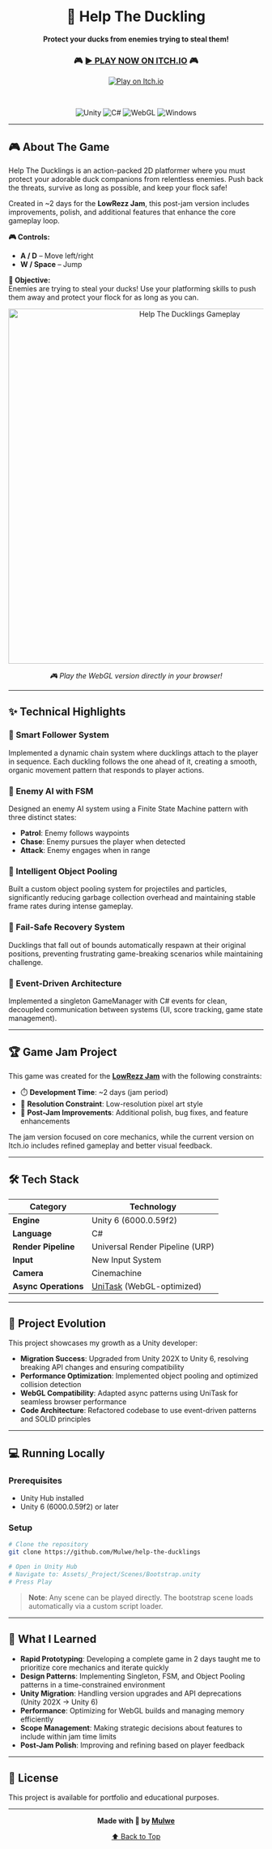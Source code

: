 <div align="center"> 
 
# 🦆 Help The Duckling

**Protect your ducks from enemies trying to steal them!**
 
### 🎮 [**► PLAY NOW ON ITCH.IO**](https://mulwe.itch.io/help-the-ducklings) 🎮

[![Play on Itch.io](https://img.shields.io/badge/🎯%20CLICK%20TO%20PLAY-FA5C5C?style=for-the-badge&logo=itch.io&logoColor=white&labelColor=000000)](https://mulwe.itch.io/help-the-ducklings)

<br>

![Unity](https://img.shields.io/badge/Unity%206-000000?style=flat-square&logo=unity&logoColor=white)
![C#](https://img.shields.io/badge/C%23-239120?style=flat-square&logo=c-sharp&logoColor=white)
![WebGL](https://img.shields.io/badge/WebGL-990000?style=flat-square&logo=webgl&logoColor=white)
![Windows](https://img.shields.io/badge/Windows-0078D6?style=flat-square&logo=windows&logoColor=white)

</div>

---

## 🎮 About The Game

Help The Ducklings is an action-packed 2D platformer where you must protect your adorable duck companions from relentless enemies. Push back the threats, survive as long as possible, and keep your flock safe!

Created in ~2 days for the **LowRezz Jam**, this post-jam version includes improvements, polish, and additional features that enhance the core gameplay loop.

**🎮 Controls:**
- **A / D** – Move left/right  
- **W / Space** – Jump

**🎯 Objective:**  
Enemies are trying to steal your ducks! Use your platforming skills to push them away and protect your flock for as long as you can.

<div align="center">
  <img src="https://img.itch.zone/aW1nLzIyMTM5NTM1LnBuZw==/original/Gnm1NI.png" alt="Help The Ducklings Gameplay" width="700">
  <p><em>🎮 Play the WebGL version directly in your browser!</em></p>
</div>

---

## ✨ Technical Highlights

### 🦆 Smart Follower System
Implemented a dynamic chain system where ducklings attach to the player in sequence. Each duckling follows the one ahead of it, creating a smooth, organic movement pattern that responds to player actions.

### 🤖 Enemy AI with FSM
Designed an enemy AI system using a Finite State Machine pattern with three distinct states:
- **Patrol**: Enemy follows waypoints
- **Chase**: Enemy pursues the player when detected
- **Attack**: Enemy engages when in range

### 🔄 Intelligent Object Pooling
Built a custom object pooling system for projectiles and particles, significantly reducing garbage collection overhead and maintaining stable frame rates during intense gameplay.

### 🎯 Fail-Safe Recovery System
Ducklings that fall out of bounds automatically respawn at their original positions, preventing frustrating game-breaking scenarios while maintaining challenge.

### 🎨 Event-Driven Architecture
Implemented a singleton GameManager with C# events for clean, decoupled communication between systems (UI, score tracking, game state management).

---

## 🏆 Game Jam Project

This game was created for the **[LowRezz Jam](https://itch.io/jam/lowrezjam)** with the following constraints:
- ⏱️ **Development Time**: ~2 days (jam period)
- 🎨 **Resolution Constraint**: Low-resolution pixel art style
- 🚀 **Post-Jam Improvements**: Additional polish, bug fixes, and feature enhancements

The jam version focused on core mechanics, while the current version on Itch.io includes refined gameplay and better visual feedback.

---

## 🛠️ Tech Stack

| Category | Technology |
|----------|-----------|
| **Engine** | Unity 6 (6000.0.59f2) |
| **Language** | C# |
| **Render Pipeline** | Universal Render Pipeline (URP) |
| **Input** | New Input System |
| **Camera** | Cinemachine |
| **Async Operations** | [UniTask](https://github.com/Cysharp/UniTask) (WebGL-optimized) |

---

## 🚀 Project Evolution

This project showcases my growth as a Unity developer:

- **Migration Success**: Upgraded from Unity 202X to Unity 6, resolving breaking API changes and ensuring compatibility
- **Performance Optimization**: Implemented object pooling and optimized collision detection
- **WebGL Compatibility**: Adapted async patterns using UniTask for seamless browser performance
- **Code Architecture**: Refactored codebase to use event-driven patterns and SOLID principles

---

## 💻 Running Locally

### Prerequisites
- Unity Hub installed
- Unity 6 (6000.0.59f2) or later

### Setup
```bash
# Clone the repository
git clone https://github.com/Mulwe/help-the-ducklings

# Open in Unity Hub
# Navigate to: Assets/_Project/Scenes/Bootstrap.unity
# Press Play
```

> **Note**: Any scene can be played directly. The bootstrap scene loads automatically via a custom script loader.

---

## 🎯 What I Learned

- **Rapid Prototyping**: Developing a complete game in 2 days taught me to prioritize core mechanics and iterate quickly
- **Design Patterns**: Implementing Singleton, FSM, and Object Pooling patterns in a time-constrained environment
- **Unity Migration**: Handling version upgrades and API deprecations (Unity 202X → Unity 6)
- **Performance**: Optimizing for WebGL builds and managing memory efficiently
- **Scope Management**: Making strategic decisions about features to include within jam time limits
- **Post-Jam Polish**: Improving and refining based on player feedback

---

## 📝 License

This project is available for portfolio and educational purposes.

---

<div align="center">
  
**Made with 💙 by [Mulwe](https://github.com/Mulwe)**

[⬆ Back to Top](#-help-the-duckling)

</div>
